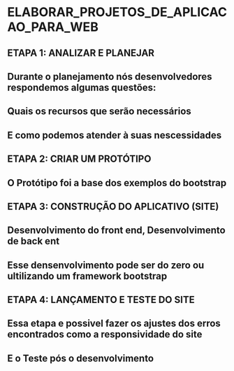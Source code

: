 # ELABORAR_PROJETOS_DE_APLICACAO_PARA_WEB
## ETAPA 1: ANALIZAR E PLANEJAR

## Durante o planejamento nós desenvolvedores respondemos algumas questões:
## Quais os recursos que serão necessários
## E como podemos atender à suas nescessidades

## ETAPA 2: CRIAR UM PROTÓTIPO
## O Protótipo foi a base dos exemplos do bootstrap

## ETAPA 3: CONSTRUÇÃO DO APLICATIVO (SITE)
## Desenvolvimento do front end, Desenvolvimento de back ent
## Esse densenvolvimento pode ser do zero ou ultilizando um framework bootstrap

## ETAPA 4: LANÇAMENTO E TESTE DO SITE
## Essa etapa e possivel fazer os ajustes dos erros encontrados como a responsividade do site
## E o Teste pós o desenvolvimento
